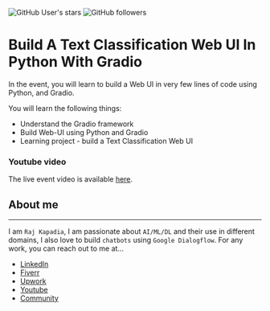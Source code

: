 ![GitHub User's stars](https://img.shields.io/github/stars/RajKKapadia?style=for-the-badge)
![GitHub followers](https://img.shields.io/github/followers/RajKKapadia?style=for-the-badge)

# Build A Text Classification Web UI In Python With Gradio
In the event, you will learn to build a Web UI in very few lines of code using Python, and Gradio.

You will learn the following things:
* Understand the Gradio framework
* Build Web-UI using Python and Gradio
* Learning project - build a Text Classification Web UI

### Youtube video
The live event video is available [here](https://youtube.com/live/RyyP6d1BaKQ).


## About me
---
I am `Raj Kapadia`, I am passionate about `AI/ML/DL` and their use in different domains, I also love to build `chatbots` using `Google Dialogflow`. For any work, you can reach out to me at...

* [LinkedIn](https://www.linkedin.com/in/rajkkapadia/)
* [Fiverr](https://www.fiverr.com/rajkkapadia​)
* [Upwork](https://www.upwork.com/freelancers/~0176aeacfcff7f1fc2)
* [Youtube](https://www.youtube.com/channel/UCOT01XvBSj12xQsANtTeAcQ)
* [Community](https://nas.io/learn-everything-about-chatbots)
